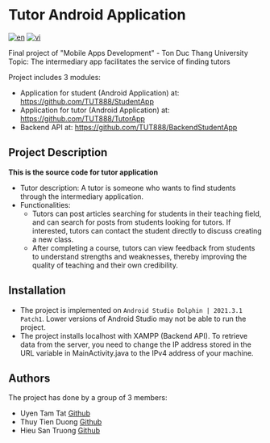 # Tutor Android Application
[![en](https://img.shields.io/badge/lang-en-blue.svg)](https://github.com/TUT888/TutorApp/blob/master/README.md)
[![vi](https://img.shields.io/badge/lang-vi-red.svg)](https://github.com/TUT888/TutorApp/blob/master/README.vi.md)

Final project of "Mobile Apps Development" - Ton Duc Thang University <br>
Topic: The intermediary app facilitates the service of finding tutors <br>

Project includes 3 modules: <br>
- Application for student (Android Application) at: https://github.com/TUT888/StudentApp
- Application for tutor (Android Application) at: https://github.com/TUT888/TutorApp
- Backend API at: https://github.com/TUT888/BackendStudentApp

## Project Description
**This is the source code for tutor application** <br>
- Tutor description: A tutor is someone who wants to find students through the intermediary application.
- Functionalities:
  - Tutors can post articles searching for students in their teaching field, and can search for posts from students looking for tutors. If interested, tutors can contact the student directly to discuss creating a new class.
  - After completing a course, tutors can view feedback from students to understand strengths and weaknesses, thereby improving the quality of teaching and their own credibility.

## Installation
- The project is implemented on `Android Studio Dolphin | 2021.3.1 Patch1`. Lower versions of Android Studio may not be able to run the project.
- The project installs localhost with XAMPP (Backend API). To retrieve data from the server, you need to change the IP address stored in the URL variable in MainActivity.java to the IPv4 address of your machine.

## Authors
The project has done by a group of 3 members:
- Uyen Tam Tat [Github](https://github.com/TUT888)
- Thuy Tien Duong [Github](https://github.com/tienduong-21)
- Hieu San Truong [Github](https://github.com/hs0512)

